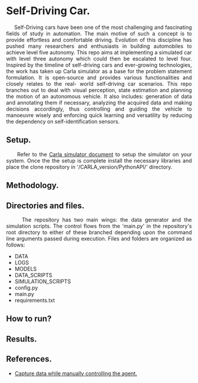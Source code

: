 # Self-Driving Car.
<p style="text-align: justify;">
&nbsp;&nbsp;&nbsp;&nbsp; Self-Driving cars have been one of the most challenging and fascinating fields of study in automation. The main motive of such a concept is to provide effortless and comfortable driving. Evolution of this discipline has pushed many researchers and enthusiasts in building automobiles to achieve level five autonomy. This repo aims at implementing a simulated car with level three autonomy which could then be escalated to level four. Inspired by the timeline of self-driving cars and ever-growing technologies, the work has taken up Carla simulator as a base for the problem statement formulation. It is open-source and provides various functionalities and closely relates to the real- world self-driving car scenarios. This repo branches out to deal with visual perception, state estimation and planning the motion of an autonomous vehicle. It also includes: generation of data and annotating them if necessary, analyzing the acquired data and making decisions accordingly, thus controlling and guiding the vehicle to manoeuvre wisely and enforcing quick learning and versatility by reducing the dependency on self-identification sensors.
</p>

## Setup.
<p style="text-align: justify;">
&nbsp;&nbsp;&nbsp;&nbsp; Refer to the <a href="https://carla.readthedocs.io/en/stable/getting_started/">Carla simulator document</a> to setup the simulator on your system. Once the the setup is complete install the necessary libraries and place the clone repository in '/CARLA_version/PythonAPI/' directory.
</p>

## Methodology.

## Directories and files.
<p style="text-align: justify;">
&nbsp;&nbsp;&nbsp;&nbsp; The repository has two main wings: the data generator and the simulation scripts. The control flows from the 'main.py' in the repository's root directory to either of these branched depending upon the command line arguments passed during execution. Files and folders are organized as follows:

* DATA
* LOGS
* MODELS
* DATA_SCRIPTS
* SIMULATION_SCRIPTS
* config.py
* main.py
* requirements.txt
</p>

## How to run?
## Results.
## References.
* [Capture data while manually controlling the agent.](https://github.com/carla-simulator/carla/blob/master/PythonAPI/examples/manual_control.py)